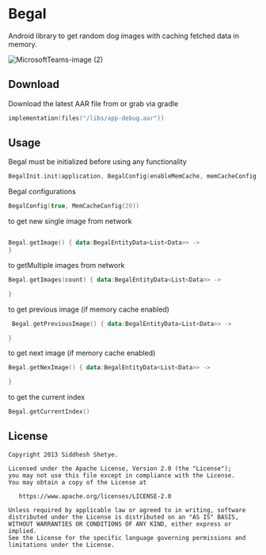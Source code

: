 # Begal
Android library to get random dog images with caching fetched data in memory.

![MicrosoftTeams-image (2)](https://github.com/SiddheshShetye/Begal/assets/3103872/39670dcf-6106-4a1a-ae8f-0d342e384d30)

Download
--------
Download the latest AAR file from or grab via gradle
```kotlin
implementation(files("/libs/app-debug.aar"))
```

Usage
-----
Begal must be initialized before using any functionality
```kotlin
BegalInit.init(application, BegalConfig(enableMemCache, memCacheConfig)
```
Begal configurations
```kotlin
BegalConfig(true, MemCacheConfig(20))
```

to get new single image from network
```kotlin

Begal.getImage() { data:BegalEntityData<List<Data>> ->
}

```
to  getMultiple images from network
```kotlin
Begal.getImages(count) { data:BegalEntityData<List<Data>> ->

}
```

to get previous image (if memory cache enabled)
```kotlin
 Begal.getPreviousImage() { data:BegalEntityData<List<Data>> ->

}
```

to get next image (if memory cache enabled)
```kotlin
Begal.getNexImage() { data:BegalEntityData<List<Data>> ->

}
```

to get the current index
```kotlin
Begal.getCurrentIndex()
```

License
-------

    Copyright 2013 Siddhesh Shetye.

    Licensed under the Apache License, Version 2.0 (the "License");
    you may not use this file except in compliance with the License.
    You may obtain a copy of the License at

       https://www.apache.org/licenses/LICENSE-2.0

    Unless required by applicable law or agreed to in writing, software
    distributed under the License is distributed on an "AS IS" BASIS,
    WITHOUT WARRANTIES OR CONDITIONS OF ANY KIND, either express or implied.
    See the License for the specific language governing permissions and
    limitations under the License.



